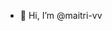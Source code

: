 - 👋 Hi, I’m @maitri-vv


<!---
maitri-vv/maitri-vv is a ✨ special ✨ repository because its `README.md` (this file) appears on your GitHub profile.
You can click the Preview link to take a look at your changes.
--->
